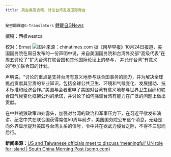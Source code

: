 ```yaml
---
title: 美台高官会晤，讨论台湾重返国际舞台
---
```

`秘密翻譯組G-Translators` [轉載自GNews](https://gnews.org/zh-hans/1615229/)

撰稿：西枫westca

校对：Ermat
![](https://assets.gnews.org/wp-content/uploads/2021/10/20210402000653.jpg)图片来源：chinatimes.com
据《南华早报》10月24日报道，美国国务院在周日发布的一份声明中说，来自美国国务院和台湾外交部“高级代表”在周五讨论了“扩大台湾在联合国和其他国际论坛上的参与， 并允许台湾“有意义的”参加联合国的计划。

声明说，“讨论的重点是支持台湾有意义地参与联合国事务的能力，并为解决全球挑战贡献其宝贵的专业知识，包括全球公共卫生、环境和气候变化、发展援助、技术标准和经济合作。”美国与会者重申了美国对台湾有意义地参与世界卫生组织和联合国气候变化框架公约的承诺，并讨论了如何强调台湾有能力在广泛的问题上做出贡献。

在中共战狼政策四处露头，加强对台湾的政治和军事压力下，在习近平欲发布演讲、纪念中共在联合国获得席位50周年前夕，美国国务院公布这个消息，无疑是向外界显示提升美国与台湾关系的信号，令中共在欲武力侵台之际，不得不三思而后行。

**新闻来源：**[US and Taiwanese officials meet to discuss ‘meaningful’ UN role for island | South China Morning Post (scmp.com)](https://www.scmp.com/news/china/politics/article/3153515/us-and-taiwanese-officials-meet-discuss-meaningful-un-role?module=perpetual_scroll&amp;pgtype=article&amp;campaign=3153515)
